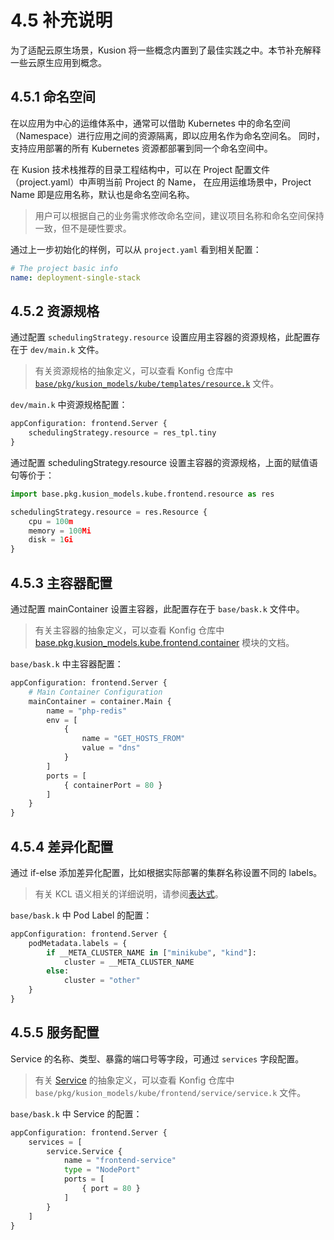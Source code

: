# 4.5 补充说明

为了适配云原生场景，Kusion 将一些概念内置到了最佳实践之中。本节补充解释一些云原生应用到概念。

## 4.5.1 命名空间

在以应用为中心的运维体系中，通常可以借助 Kubernetes 中的命名空间（Namespace）进行应用之间的资源隔离，即以应用名作为命名空间名。
同时，支持应用部署的所有 Kubernetes 资源都部署到同一个命名空间中。

在 Kusion 技术栈推荐的目录工程结构中，可以在 Project 配置文件（project.yaml）中声明当前 Project 的 Name，
在应用运维场景中，Project Name 即是应用名称，默认也是命名空间名称。

> 用户可以根据自己的业务需求修改命名空间，建议项目名称和命名空间保持一致，但不是硬性要求。

通过上一步初始化的样例，可以从 `project.yaml` 看到相关配置：

```yaml
# The project basic info
name: deployment-single-stack
```

## 4.5.2 资源规格

通过配置 `schedulingStrategy.resource` 设置应用主容器的资源规格，此配置存在于 `dev/main.k` 文件。

> 有关资源规格的抽象定义，可以查看 Konfig 仓库中 [`base/pkg/kusion_models/kube/templates/resource.k`](https://github.com/KusionStack/konfig/blob/master/base/pkg/kusion_models/kube/templates/resource.k) 文件。

`dev/main.k` 中资源规格配置：

```py
appConfiguration: frontend.Server {
    schedulingStrategy.resource = res_tpl.tiny
}
```

通过配置 schedulingStrategy.resource 设置主容器的资源规格，上面的赋值语句等价于：

```py
import base.pkg.kusion_models.kube.frontend.resource as res

schedulingStrategy.resource = res.Resource {
    cpu = 100m
    memory = 100Mi
    disk = 1Gi
}
```

## 4.5.3 主容器配置

通过配置 mainContainer 设置主容器，此配置存在于 `base/bask.k` 文件中。

> 有关主容器的抽象定义，可以查看 Konfig 仓库中 [base.pkg.kusion_models.kube.frontend.container](/docs/reference/model/models/kube/frontend/container) 模块的文档。

`base/bask.k` 中主容器配置：

```py
appConfiguration: frontend.Server {
    # Main Container Configuration
    mainContainer = container.Main {
        name = "php-redis"
        env = [
            {
                name = "GET_HOSTS_FROM"
                value = "dns"
            }
        ]
        ports = [
            { containerPort = 80 }
        ]
    }
}
```

## 4.5.4 差异化配置

通过 if-else 添加差异化配置，比如根据实际部署的集群名称设置不同的 labels。

> 有关 KCL 语义相关的详细说明，请参阅[表达式](/reference/lang/lang/spec/expressions.md)。

`base/bask.k` 中 Pod Label 的配置：

```py
appConfiguration: frontend.Server {
    podMetadata.labels = {
        if __META_CLUSTER_NAME in ["minikube", "kind"]:
            cluster = __META_CLUSTER_NAME
        else:
            cluster = "other"
    }
}
```

## 4.5.5 服务配置

Service 的名称、类型、暴露的端口号等字段，可通过 `services` 字段配置。

> 有关 [Service](/reference/model/models/kube/frontend/service/service.md) 的抽象定义，可以查看 Konfig 仓库中 `base/pkg/kusion_models/kube/frontend/service/service.k` 文件。

`base/bask.k` 中 Service 的配置：

```py
appConfiguration: frontend.Server {
    services = [
        service.Service {
            name = "frontend-service"
            type = "NodePort"
            ports = [
                { port = 80 }
            ]
        }
    ]
}
```
